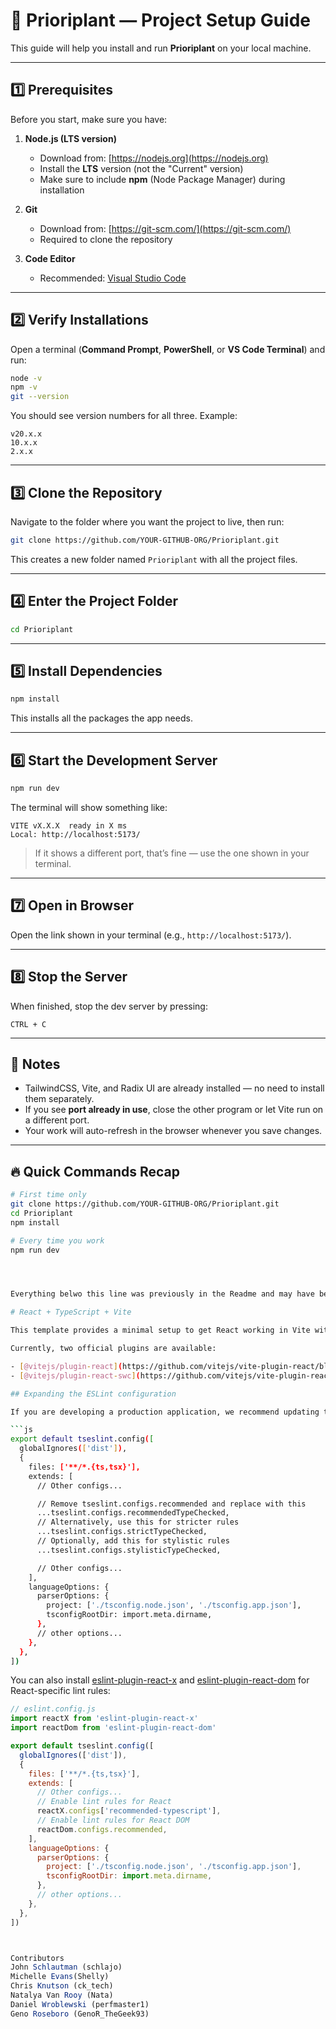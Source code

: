 # 🚀 Prioriplant — Project Setup Guide

This guide will help you install and run **Prioriplant** on your local machine.

---

## 1️⃣ Prerequisites
Before you start, make sure you have:

1. **Node.js (LTS version)**
   - Download from: [https://nodejs.org](https://nodejs.org)
   - Install the **LTS** version (not the "Current" version)
   - Make sure to include **npm** (Node Package Manager) during installation

2. **Git**
   - Download from: [https://git-scm.com/](https://git-scm.com/)
   - Required to clone the repository

3. **Code Editor**
   - Recommended: [Visual Studio Code](https://code.visualstudio.com/)

---

## 2️⃣ Verify Installations
Open a terminal (**Command Prompt**, **PowerShell**, or **VS Code Terminal**) and run:

```bash
node -v
npm -v
git --version
```
You should see version numbers for all three. Example:
```
v20.x.x
10.x.x
2.x.x
```

---

## 3️⃣ Clone the Repository
Navigate to the folder where you want the project to live, then run:
```bash
git clone https://github.com/YOUR-GITHUB-ORG/Prioriplant.git
```

This creates a new folder named `Prioriplant` with all the project files.

---

## 4️⃣ Enter the Project Folder
```bash
cd Prioriplant
```

---

## 5️⃣ Install Dependencies
```bash
npm install
```
This installs all the packages the app needs.

---

## 6️⃣ Start the Development Server
```bash
npm run dev
```
The terminal will show something like:
```
VITE vX.X.X  ready in X ms
Local: http://localhost:5173/
```
> If it shows a different port, that’s fine — use the one shown in your terminal.

---

## 7️⃣ Open in Browser
Open the link shown in your terminal (e.g., `http://localhost:5173/`).

---

## 8️⃣ Stop the Server
When finished, stop the dev server by pressing:
```
CTRL + C
```

---

## 📌 Notes
- TailwindCSS, Vite, and Radix UI are already installed — no need to install them separately.
- If you see **port already in use**, close the other program or let Vite run on a different port.
- Your work will auto-refresh in the browser whenever you save changes.

---

## 🔥 Quick Commands Recap
```bash
# First time only
git clone https://github.com/YOUR-GITHUB-ORG/Prioriplant.git
cd Prioriplant
npm install

# Every time you work
npm run dev




Everything belwo this line was previously in the Readme and may have been replaced by the instructions above.

# React + TypeScript + Vite

This template provides a minimal setup to get React working in Vite with HMR and some ESLint rules.

Currently, two official plugins are available:

- [@vitejs/plugin-react](https://github.com/vitejs/vite-plugin-react/blob/main/packages/plugin-react) uses [Babel](https://babeljs.io/) for Fast Refresh
- [@vitejs/plugin-react-swc](https://github.com/vitejs/vite-plugin-react/blob/main/packages/plugin-react-swc) uses [SWC](https://swc.rs/) for Fast Refresh

## Expanding the ESLint configuration

If you are developing a production application, we recommend updating the configuration to enable type-aware lint rules:

```js
export default tseslint.config([
  globalIgnores(['dist']),
  {
    files: ['**/*.{ts,tsx}'],
    extends: [
      // Other configs...

      // Remove tseslint.configs.recommended and replace with this
      ...tseslint.configs.recommendedTypeChecked,
      // Alternatively, use this for stricter rules
      ...tseslint.configs.strictTypeChecked,
      // Optionally, add this for stylistic rules
      ...tseslint.configs.stylisticTypeChecked,

      // Other configs...
    ],
    languageOptions: {
      parserOptions: {
        project: ['./tsconfig.node.json', './tsconfig.app.json'],
        tsconfigRootDir: import.meta.dirname,
      },
      // other options...
    },
  },
])
```

You can also install [eslint-plugin-react-x](https://github.com/Rel1cx/eslint-react/tree/main/packages/plugins/eslint-plugin-react-x) and [eslint-plugin-react-dom](https://github.com/Rel1cx/eslint-react/tree/main/packages/plugins/eslint-plugin-react-dom) for React-specific lint rules:

```js
// eslint.config.js
import reactX from 'eslint-plugin-react-x'
import reactDom from 'eslint-plugin-react-dom'

export default tseslint.config([
  globalIgnores(['dist']),
  {
    files: ['**/*.{ts,tsx}'],
    extends: [
      // Other configs...
      // Enable lint rules for React
      reactX.configs['recommended-typescript'],
      // Enable lint rules for React DOM
      reactDom.configs.recommended,
    ],
    languageOptions: {
      parserOptions: {
        project: ['./tsconfig.node.json', './tsconfig.app.json'],
        tsconfigRootDir: import.meta.dirname,
      },
      // other options...
    },
  },
])



Contributors
John Schlautman (schlajo)
Michelle Evans(Shelly)
Chris Knutson (ck_tech)
Natalya Van Rooy (Nata)
Daniel Wroblewski (perfmaster1)
Geno Roseboro (GenoR_TheGeek93)
